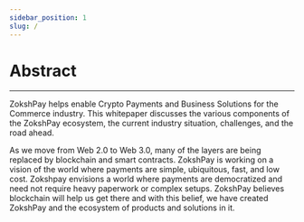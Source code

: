 ```yaml
---
sidebar_position: 1
slug: /
---
```

# Abstract
---

ZokshPay helps enable Crypto Payments and Business Solutions for the Commerce industry. This whitepaper discusses the various components of the ZokshPay ecosystem, the current industry situation, challenges, and the road ahead.

As we move from Web 2.0 to Web 3.0, many of the layers are being replaced by blockchain and smart contracts. ZokshPay is working on a vision of the world where payments are simple, ubiquitous, fast, and low cost. Zokshpay envisions a world where payments are democratized and need not require heavy paperwork or complex setups. ZokshPay believes blockchain will help us get there and with this belief, we have created ZokshPay and the ecosystem of products and solutions in it.
